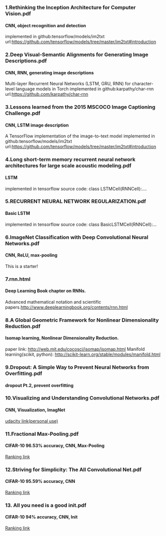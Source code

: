 ### 1.Rethinking the Inception Architecture for Computer Vision.pdf
#### CNN, object recognition and detection
implemented in github:tensorflow/models/im2txt url:https://github.com/tensorflow/models/tree/master/im2txt#introduction

### 2.Deep Visual-Semantic Alignments for Generating Image Descriptions.pdf
#### CNN, RNN, generating image descriptions
Multi-layer Recurrent Neural Networks (LSTM, GRU, RNN) for character-level language models in Torch 
implemented in github:karpathy/char-rnn url:https://github.com/karpathy/char-rnn

### 3.Lessons learned from the 2015 MSCOCO Image Captioning Challenge.pdf
#### CNN, LSTM  image description
A TensorFlow implementation of the image-to-text model
implemented in github:tensorflow/models/im2txt url:https://github.com/tensorflow/models/tree/master/im2txt#introduction

### 4.Long short-term memory recurrent neural network architectures for large scale acoustic modeling.pdf
#### LSTM
implemented in tensorflow source code: class LSTMCell(RNNCell):....

### 5.RECURRENT NEURAL NETWORK REGULARIZATION.pdf
#### Basic LSTM
implemented in tensorflow source code: class BasicLSTMCell(RNNCell):...

### 6.ImageNet Classification with Deep Convolutional Neural Networks.pdf
#### CNN, ReLU, max-pooling
This is a starter!

### 7.rnn.html
#### Deep Learning Book chapter on RNNs.
Advanced mathematical notation and scientific papers.http://www.deeplearningbook.org/contents/rnn.html

### 8.A Global Geometric Framework for Nonlinear Dimensionality Reduction.pdf
#### Isomap learning, Nonlinear Dimensionality Reduction. 
paper link: http://web.mit.edu/cocosci/isomap/isomap.html
Manifold learning(scikit, python): http://scikit-learn.org/stable/modules/manifold.html

### 9.Dropout: A Simple Way to Prevent Neural Networks from Overfitting.pdf
#### dropout Pt.2, prevent overfitting

### 10.Visualizing and Understanding Convolutional Networks.pdf
#### CNN, Visualization, ImagNet
[udacity link(personal use)](https://classroom.udacity.com/nanodegrees/nd101/parts/2a9dba0b-28eb-4b0e-acfa-bdcf35680d90/modules/ca299d5f-35f6-4520-a2b0-74c6878008b3/lessons/2fd24529-215c-47b5-a644-2c23650493f6/concepts/05f91f07-6de6-4b6b-b989-6112802e09a4)

### 11.Fractional Max-Pooling.pdf
#### CIFAR-10 96.53% accuracy, CNN, Max-Pooling
[Ranking link](http://rodrigob.github.io/are_we_there_yet/build/classification_datasets_results.html#43494641522d3130)


### 12.Striving for Simplicity: The All Convolutional Net.pdf
#### CIFAR-10 95.59% accuracy, CNN
[Ranking link](http://rodrigob.github.io/are_we_there_yet/build/classification_datasets_results.html#43494641522d3130)

### 13.	All you need is a good init.pdf
#### CIFAR-10 94% accuracy, CNN, Init
[Ranking link](http://rodrigob.github.io/are_we_there_yet/build/classification_datasets_results.html#43494641522d3130)


